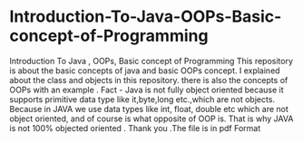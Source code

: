 # Introduction-To-Java-OOPs-Basic-concept-of-Programming
Introduction To Java , OOPs, Basic concept of Programming
This repository is about the basic concepts of java and basic OOPs concept. I explained about the class and objects in this repository. there is also the concepts of OOPs with an example . Fact - Java is not fully object oriented because it supports primitive data type like it,byte,long etc.,which are not objects. Because in JAVA we use data types like int, float, double etc which are not object oriented, and of course is what opposite of OOP is. That is why JAVA is not 100% objected oriented . Thank you .The file is in pdf Format
